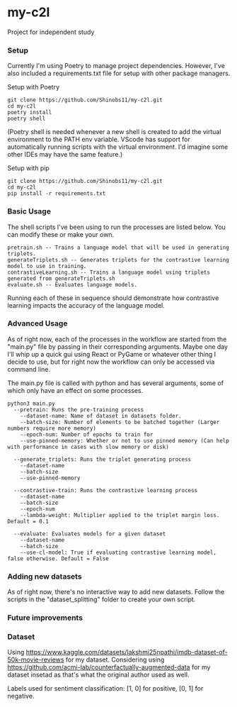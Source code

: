 # my-c2l
Project for independent study


### Setup
Currently I'm using Poetry to manage project dependencies. However, I've also included a requirements.txt file for setup with other package managers.

Setup with Poetry 
```
git clone https://github.com/Shinobs11/my-c2l.git
cd my-c2l
poetry install
poetry shell
```
(Poetry shell is needed whenever a new shell is created to add the virtual environment to the PATH env variable. VScode has support for automatically running scripts with the virtual environment. I'd imagine some other IDEs may have the same feature.)


Setup with pip
```
git clone https://github.com/Shinobs11/my-c2l.git
cd my-c2l
pip install -r requirements.txt
```


### Basic Usage
The shell scripts I've been using to run the processes are listed below. You can modify these or make your own. 
```
pretrain.sh -- Trains a language model that will be used in generating triplets.
generateTriplets.sh -- Generates triplets for the contrastive learning model to use in training.
contrastiveLearning.sh -- Trains a language model using triplets generated from generateTriplets.sh
evaluate.sh -- Evaluates language models. 
```
Running each of these in sequence should demonstrate how contrastive learning impacts the accuracy of the language model. 

### Advanced Usage
As of right now, each of the processes in the workflow are started from the "main.py" file by passing in their corresponding arguments.
Maybe one day I'll whip up a quick gui using React or PyGame or whatever other thing I decide to use, but for right now the workflow can only be accessed via command line.

The main.py file is called with python and has several arguments, some of which only have an effect on some processes.
```
python3 main.py 
  --pretrain: Runs the pre-training process
    --dataset-name: Name of dataset in datasets folder.
    --batch-size: Number of elements to be batched together (Larger numbers require more memory)
    --epoch-num: Number of epochs to train for
    --use-pinned-memory: Whether or not to use pinned memory (Can help with performance in cases with slow memory or disk)

  --generate_triplets: Runs the triplet generating process
    --dataset-name
    --batch-size
    --use-pinned-memory
  
  --contrastive-train: Runs the contrastive learning process
    --dataset-name
    --batch-size
    --epoch-num
    --lambda-weight: Multiplier applied to the triplet margin loss. Default = 0.1
  
  --evaluate: Evaluates models for a given dataset
    --dataset-name
    --batch-size
    --use-cl-model: True if evaluating contrastive learning model, false otherwise. Default = False 
```




### Adding new datasets
As of right now, there's no interactive way to add new datasets. 
Follow the scripts in the "dataset_splitting" folder to create your own script.



### Future improvements


### Dataset
Using https://www.kaggle.com/datasets/lakshmi25npathi/imdb-dataset-of-50k-movie-reviews for my dataset.
Considering using https://github.com/acmi-lab/counterfactually-augmented-data for my dataset insetad as that's what the original author used as well.

Labels used for sentiment classification:
[1, 0] for positive, [0, 1] for negative.